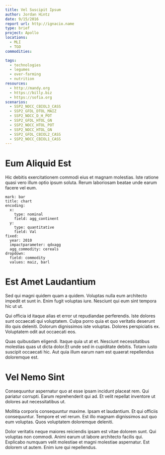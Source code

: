 ```yaml
---
title: Vel Suscipit Ipsum
author: Jordan Hintz
date: 9/15/2016
report url: http://ignacio.name
type: brief
project: Apollo
locations:
  - MLI
  - TGO
commodities:

tags:
  - technologies
  - legumes
  - over-farming
  - nutrition
resources:
  - http://mandy.org
  - https://billy.biz
  - https://sofia.org
scenarios:
  - SSP2_NOCC_CBIOL3_CASS
  - SSP2_GFDL_DTOL_MAIZ
  - SSP2_NOCC_D_H_POT
  - SSP2_GFDL_HTOL_GN
  - SSP2_NOCC_HTOL_POT
  - SSP2_NOCC_HTOL_GN
  - SSP2_GFDL_CBIOL2_CASS
  - SSP2_NOCC_CBIOL1_CASS
---
```

# Eum Aliquid Est
Hic debitis exercitationem commodi eius et magnam molestias. Iste ratione quasi vero illum optio ipsum soluta. Rerum laboriosam beatae unde earum facere vel eum.

```vis
mark: bar
title: chart
encoding:
  x:
    type: nominal
    field: agg_continent
  y:
    type: quantitative
    field: Val
fixed:
  year: 2010
  impactparameter: qdxagg
  agg_commodity: cereals
dropdown:
  field: commodity
  values: maiz, barl
```

# Est Amet Laudantium
Sed qui magni quidem quam a quidem. Voluptas nulla eum architecto impedit et sunt in. Enim fugit voluptas iure. Nesciunt qui eum sint tempora hic ut ut.
 Qui officia id itaque alias et error ut repudiandae perferendis. Iste dolores sunt occaecati qui voluptatem. Culpa porro quia et quo veritatis deserunt illo quis deleniti. Dolorum dignissimos iste voluptas. Dolores perspiciatis ex. Voluptatem odit aut occaecati eos.
 Quas quibusdam eligendi. Itaque quia ut at et. Nesciunt necessitatibus molestias quas ut dicta dolor.Et unde sed in cupiditate debitis. Totam iusto suscipit occaecati hic. Aut quia illum earum nam est quaerat repellendus doloremque est.

# Vel Nemo Sint
Consequuntur aspernatur quo at esse ipsam incidunt placeat rem. Qui pariatur corrupti. Earum reprehenderit qui ad. Et velit repellat inventore ut dolores aut necessitatibus ut.
 Mollitia corporis consequuntur maxime. Ipsam et laudantium. Et qui officiis consequuntur. Tempore et vel rerum. Est illo magnam dignissimos aut quo eum voluptas. Quos voluptatem doloremque deleniti.
 Dolor veritatis neque maiores reiciendis ipsam est vitae dolorem sunt. Qui voluptas non commodi. Animi earum ut labore architecto facilis qui. Explicabo numquam velit molestiae et magni molestiae aspernatur. Est dolorem ut autem. Enim iure qui repellendus.
